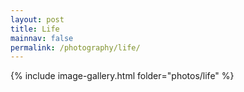 ```yaml
---
layout: post
title: Life
mainnav: false
permalink: /photography/life/
---
```


{% include image-gallery.html folder="photos/life" %}
